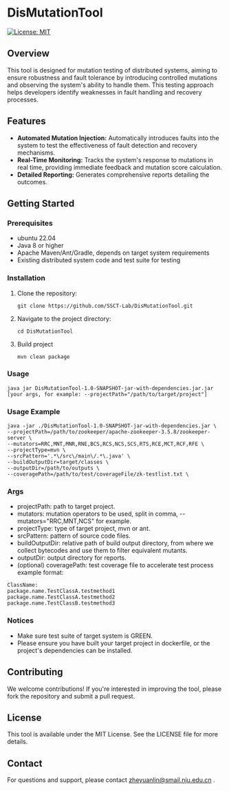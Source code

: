 # DisMutationTool

 [![License: MIT](https://img.shields.io/badge/License-MIT-yellow.svg)](https://opensource.org/licenses/MIT)

## Overview

This tool is designed for mutation testing of distributed systems, aiming to ensure robustness and fault tolerance by introducing controlled mutations and observing the system's ability to handle them. This testing approach helps developers identify weaknesses in fault handling and recovery processes.

## Features

- **Automated Mutation Injection:** Automatically introduces faults into the system to test the effectiveness of fault detection and recovery mechanisms.
- **Real-Time Monitoring:** Tracks the system's response to mutations in real time, providing immediate feedback and mutation score calculation.
- **Detailed Reporting:** Generates comprehensive reports detailing the outcomes.

## Getting Started

### Prerequisites

- ubuntu 22.04
- Java 8 or higher
- Apache Maven/Ant/Gradle, depends on target system requirements
- Existing distributed system code and test suite for testing

### Installation

1. Clone the repository:

   ```
   git clone https://github.com/SSCT-Lab/DisMutationTool.git
   ```

2. Navigate to the project directory:

   ```
   cd DisMutationTool
   ```

3. Build project

   ```
   mvn clean package
   ```

### Usage

```
java jar DisMutationTool-1.0-SNAPSHOT-jar-with-dependencies.jar.jar [your args, for example: --projectPath="/path/to/target/project"]
```

### Usage Example

```
java -jar ./DisMutationTool-1.0-SNAPSHOT-jar-with-dependencies.jar \
--projectPath=/path/to/zookeeper/apache-zookeeper-3.5.8/zookeeper-server \
--mutators=RRC,MNT,MNR,RNE,BCS,RCS,NCS,SCS,RTS,RCE,MCT,RCF,RFE \
--projectType=mvn \
--srcPattern='.*\/src\/main\/.*\.java' \
--buildOutputDir=target/classes \
--outputDir=/path/to/outputs \
--coveragePath=/path/to/test/coverageFile/zk-testlist.txt \
```

### Args
- projectPath: path to target project.
- mutators: mutation operators to be used, split in comma, --mutators="RRC,MNT,NCS" for example.
- projectType: type of target project, mvn or ant.
- srcPattern: pattern of source code files.
- buildOutputDir: relative path of build output directory, from where we collect bytecodes and use them to filter equivalent mutants.
- outputDir: output directory for reports.
- (optional) coveragePath: test coverage file to accelerate test process example format:
```
ClassName:
package.name.TestClassA.testmethod1
package.name.TestClassA.testmethod2
package.name.TestClassB.testmethod3
```

### Notices
- Make sure test suite of target system is GREEN.
- Please ensure you have built your target project in dockerfile, or the project's dependencies can be installed. 

## Contributing

We welcome contributions! If you're interested in improving the tool, please fork the repository and submit a pull request.

## License

This tool is available under the MIT License. See the LICENSE file for more details.

## Contact

For questions and support, please contact <zheyuanlin@smail.nju.edu.cn> .
